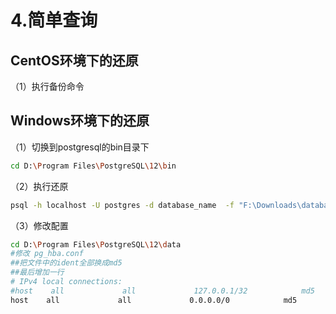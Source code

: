 # 4.简单查询

## CentOS环境下的还原

（1）执行备份命令

## Windows环境下的还原

（1）切换到postgresql的bin目录下

```bash
cd D:\Program Files\PostgreSQL\12\bin
```

（2）执行还原

```bash
psql -h localhost -U postgres -d database_name  -f "F:\Downloads\database_name.bak"
```

（3）修改配置

```bash
cd D:\Program Files\PostgreSQL\12\data
#修改 pg_hba.conf
##把文件中的ident全部换成md5
##最后增加一行
# IPv4 local connections:
#host    all             all             127.0.0.1/32            md5
host    all             all             0.0.0.0/0            md5
```
